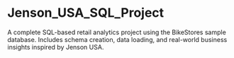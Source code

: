# Jenson_USA_SQL_Project
A complete SQL-based retail analytics project using the BikeStores sample database. Includes schema creation, data loading, and real-world business insights inspired by Jenson USA.
